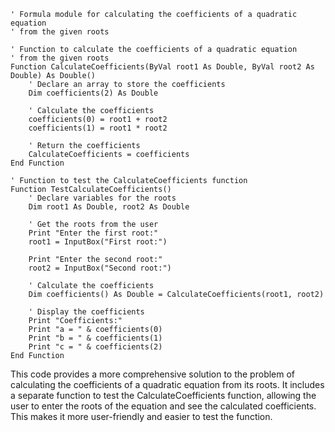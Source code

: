 ```visual basic
' Formula module for calculating the coefficients of a quadratic equation
' from the given roots

' Function to calculate the coefficients of a quadratic equation
' from the given roots
Function CalculateCoefficients(ByVal root1 As Double, ByVal root2 As Double) As Double()
    ' Declare an array to store the coefficients
    Dim coefficients(2) As Double

    ' Calculate the coefficients
    coefficients(0) = root1 + root2
    coefficients(1) = root1 * root2

    ' Return the coefficients
    CalculateCoefficients = coefficients
End Function

' Function to test the CalculateCoefficients function
Function TestCalculateCoefficients()
    ' Declare variables for the roots
    Dim root1 As Double, root2 As Double

    ' Get the roots from the user
    Print "Enter the first root:"
    root1 = InputBox("First root:")

    Print "Enter the second root:"
    root2 = InputBox("Second root:")

    ' Calculate the coefficients
    Dim coefficients() As Double = CalculateCoefficients(root1, root2)

    ' Display the coefficients
    Print "Coefficients:"
    Print "a = " & coefficients(0)
    Print "b = " & coefficients(1)
    Print "c = " & coefficients(2)
End Function
```

This code provides a more comprehensive solution to the problem of calculating the coefficients of a quadratic equation from its roots. It includes a separate function to test the CalculateCoefficients function, allowing the user to enter the roots of the equation and see the calculated coefficients. This makes it more user-friendly and easier to test the function.